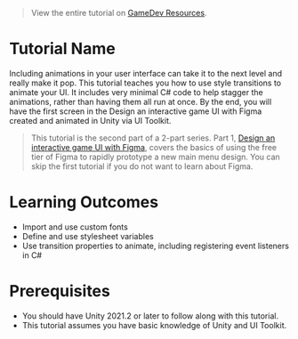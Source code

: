 > View the entire tutorial on [GameDev Resources](https://gamedev-resources.com/use-style-transitions-to-animate-a-menu-using-ui-toolkit/).

# Tutorial Name
Including animations in your user interface can take it to the next level and really make it pop. This tutorial teaches you how to use style transitions to animate your UI. It includes very minimal C# code to help stagger the animations, rather than having them all run at once. By the end, you will have the first screen in the Design an interactive game UI with Figma created and animated in Unity via UI Toolkit.

> This tutorial is the second part of a 2-part series. Part 1, [Design an interactive game UI with Figma](https://gamedev-resources.com/design-a-game-ui-with-figma/), covers the basics of using the free tier of Figma to rapidly prototype a new main menu design. You can skip the first tutorial if you do not want to learn about Figma.

# Learning Outcomes
* Import and use custom fonts
* Define and use stylesheet variables
* Use transition properties to animate, including registering event listeners in C#

# Prerequisites
* You should have Unity 2021.2 or later to follow along with this tutorial.
* This tutorial assumes you have basic knowledge of Unity and UI Toolkit.
